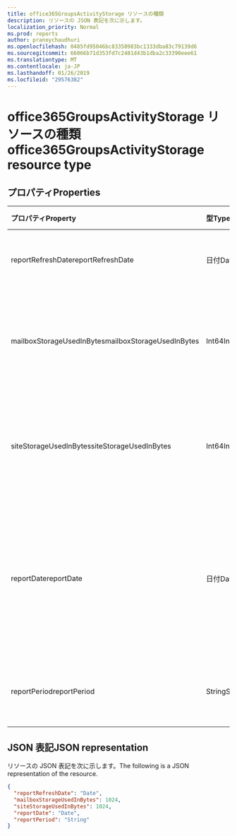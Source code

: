 ```yaml
---
title: office365GroupsActivityStorage リソースの種類
description: リソースの JSON 表記を次に示します。
localization_priority: Normal
ms.prod: reports
author: pranoychaudhuri
ms.openlocfilehash: 0485fd95046bc83350983bc1333dba83c79139d6
ms.sourcegitcommit: 66066b71d353fd7c2481d43b1dba2c33390eee61
ms.translationtype: MT
ms.contentlocale: ja-JP
ms.lasthandoff: 01/26/2019
ms.locfileid: "29576382"
---
```

# <a name="office365groupsactivitystorage-resource-type"></a><span data-ttu-id="29ce3-103">office365GroupsActivityStorage リソースの種類</span><span class="sxs-lookup"><span data-stu-id="29ce3-103">office365GroupsActivityStorage resource type</span></span>

## <a name="properties"></a><span data-ttu-id="29ce3-104">プロパティ</span><span class="sxs-lookup"><span data-stu-id="29ce3-104">Properties</span></span>

| <span data-ttu-id="29ce3-105">プロパティ</span><span class="sxs-lookup"><span data-stu-id="29ce3-105">Property</span></span>                  | <span data-ttu-id="29ce3-106">型</span><span class="sxs-lookup"><span data-stu-id="29ce3-106">Type</span></span>   | <span data-ttu-id="29ce3-107">説明</span><span class="sxs-lookup"><span data-stu-id="29ce3-107">Description</span></span>                              |
| :------------------------ | :----- | ---------------------------------------- |
| <span data-ttu-id="29ce3-108">reportRefreshDate</span><span class="sxs-lookup"><span data-stu-id="29ce3-108">reportRefreshDate</span></span>         | <span data-ttu-id="29ce3-109">日付</span><span class="sxs-lookup"><span data-stu-id="29ce3-109">Date</span></span>   | <span data-ttu-id="29ce3-110">コンテンツの最新の日付。</span><span class="sxs-lookup"><span data-stu-id="29ce3-110">The latest date of the content.</span></span>          |
| <span data-ttu-id="29ce3-111">mailboxStorageUsedInBytes</span><span class="sxs-lookup"><span data-stu-id="29ce3-111">mailboxStorageUsedInBytes</span></span> | <span data-ttu-id="29ce3-112">Int64</span><span class="sxs-lookup"><span data-stu-id="29ce3-112">Int64</span></span>  | <span data-ttu-id="29ce3-113">ストレージ グループのメールボックスで使用されています。</span><span class="sxs-lookup"><span data-stu-id="29ce3-113">The storage used in group mailbox.</span></span>       |
| <span data-ttu-id="29ce3-114">siteStorageUsedInBytes</span><span class="sxs-lookup"><span data-stu-id="29ce3-114">siteStorageUsedInBytes</span></span>    | <span data-ttu-id="29ce3-115">Int64</span><span class="sxs-lookup"><span data-stu-id="29ce3-115">Int64</span></span>  | <span data-ttu-id="29ce3-116">SharePoint ドキュメント ライブラリで使用されている記憶域。</span><span class="sxs-lookup"><span data-stu-id="29ce3-116">The storage used in SharePoint document library.</span></span> |
| <span data-ttu-id="29ce3-117">reportDate</span><span class="sxs-lookup"><span data-stu-id="29ce3-117">reportDate</span></span>                | <span data-ttu-id="29ce3-118">日付</span><span class="sxs-lookup"><span data-stu-id="29ce3-118">Date</span></span>   | <span data-ttu-id="29ce3-119">Exchange と SharePoint のスナップショットの日付には、記憶域が使用されます。</span><span class="sxs-lookup"><span data-stu-id="29ce3-119">The snapshot date for Exchange and SharePoint used storage.</span></span> |
| <span data-ttu-id="29ce3-120">reportPeriod</span><span class="sxs-lookup"><span data-stu-id="29ce3-120">reportPeriod</span></span>              | <span data-ttu-id="29ce3-121">String</span><span class="sxs-lookup"><span data-stu-id="29ce3-121">String</span></span> | <span data-ttu-id="29ce3-122">レポートの対象日数です。</span><span class="sxs-lookup"><span data-stu-id="29ce3-122">The number of days the report covers.</span></span>    |

## <a name="json-representation"></a><span data-ttu-id="29ce3-123">JSON 表記</span><span class="sxs-lookup"><span data-stu-id="29ce3-123">JSON representation</span></span>

<span data-ttu-id="29ce3-124">リソースの JSON 表記を次に示します。</span><span class="sxs-lookup"><span data-stu-id="29ce3-124">The following is a JSON representation of the resource.</span></span>

<!-- {
  "blockType": "resource",
  "@odata.type": "microsoft.graph.office365GroupsActivityStorage"
} -->

```json
{
  "reportRefreshDate": "Date", 
  "mailboxStorageUsedInBytes": 1024, 
  "siteStorageUsedInBytes": 1024, 
  "reportDate": "Date", 
  "reportPeriod": "String"
}
```
